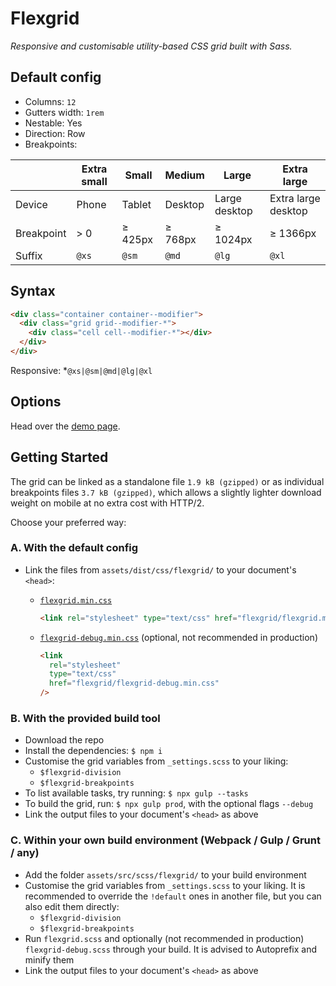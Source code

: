 # Flexgrid

_Responsive and customisable utility-based CSS grid built with Sass._

## Default config

- Columns: `12`
- Gutters width: `1rem`
- Nestable: Yes
- Direction: Row
- Breakpoints:

|            | Extra small | Small   | Medium  | Large         | Extra large         |
| ---------- | ----------- | ------- | ------- | ------------- | ------------------- |
| Device     | Phone       | Tablet  | Desktop | Large desktop | Extra large desktop |
| Breakpoint | > 0         | ≥ 425px | ≥ 768px | ≥ 1024px      | ≥ 1366px            |
| Suffix     | `@xs`       | `@sm`   | `@md`   | `@lg`         | `@xl`               |

## Syntax

```html
<div class="container container--modifier">
  <div class="grid grid--modifier-*">
    <div class="cell cell--modifier-*"></div>
  </div>
</div>
```

Responsive: \*`@xs|@sm|@md|@lg|@xl`

## Options

Head over the [demo page](https://johanmouchet.github.io/flexgrid/index.html).

## Getting Started

The grid can be linked as a standalone file `1.9 kB (gzipped)` or as individual breakpoints files `3.7 kB (gzipped)`, which allows a slightly lighter download weight on mobile at no extra cost with HTTP/2.

Choose your preferred way:

### A. With the default config

- Link the files from `assets/dist/css/flexgrid/` to your document's `<head>`:

  - [`flexgrid.min.css`](https://github.com/JohanMouchet/flexgrid/blob/master/assets/dist/css/flexgrid.min.css)

    ```html
    <link rel="stylesheet" type="text/css" href="flexgrid/flexgrid.min.css" />
    ```

  - [`flexgrid-debug.min.css`](https://github.com/JohanMouchet/flexgrid/blob/master/assets/dist/css/flexgrid-debug.min.css) (optional, not recommended in production)

    ```html
    <link
      rel="stylesheet"
      type="text/css"
      href="flexgrid/flexgrid-debug.min.css"
    />
    ```

### B. With the provided build tool

- Download the repo
- Install the dependencies: `$ npm i`
- Customise the grid variables from `_settings.scss` to your liking:
  - `$flexgrid-division`
  - `$flexgrid-breakpoints`
- To list available tasks, try running: `$ npx gulp --tasks`
- To build the grid, run: `$ npx gulp prod`, with the optional flags `--debug`
- Link the output files to your document's `<head>` as above

### C. Within your own build environment (Webpack / Gulp / Grunt / any)

- Add the folder `assets/src/scss/flexgrid/` to your build environment
- Customise the grid variables from `_settings.scss` to your liking. It is recommended to override the `!default` ones in another file, but you can also edit them directly:
  - `$flexgrid-division`
  - `$flexgrid-breakpoints`
- Run `flexgrid.scss` and optionally (not recommended in production) `flexgrid-debug.scss` through your build. It is advised to Autoprefix and minify them
- Link the output files to your document's `<head>` as above
